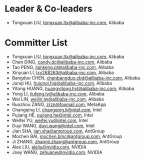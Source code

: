 # Leader & Co-leaders

- Tongxuan LIU, tongxuan.ltx@alibaba-inc.com, Alibaba

# Committer List

- Tongxuan LIU, tongxuan.ltx@alibaba-inc.com, Alibaba
- Chen DING, candy.dc@alibaba-inc.com, Alibaba
- Tao PENG, jiankeng.pt@alibaba-inc.com, Alibaba
- Xinyuan LI, lxy268263@alibaba-inc.com, Alibaba
- Bangduo CHEN, chenbangduo.cbd@alibaba-inc.com, Alibaba
- Junqi HU, hujunqi.hjq@alibaba-inc.com, Alibaba
- Yitong HUANG, huangyitong.hyt@alibaba-inc.com, Alibaba
- Yong LI, jiufeng.ly@alibaba-inc.com, Alibaba
- Wei LIN, weilin.lw@alibaba-inc.com, Alibaba
- Ruozhou ZANG, zrzn@foxmail.com, MetaApp
- Changqing LI, changqing.li@intel.com, Intel
- Pujiang HE, pujiang.he@intel.com, Intel
- Weifei YU, weifei.yu@intel.com, Intel
- Duyi WANG, duyi.wang@intel.com, Intel
- Jian SHA, jian.sha@antgroup.com, AntGroup
- Mochen BAI, mochen.bmc@antgroup.com, AntGroup
- Ji ZHANG, zhangji.zhang@antgroup.com, AntGroup
- Alex LIU, aleliu@nvidia.com, NVIDIA
- Joey WANG, zehuanw@nvidia.com, NVIDIA
